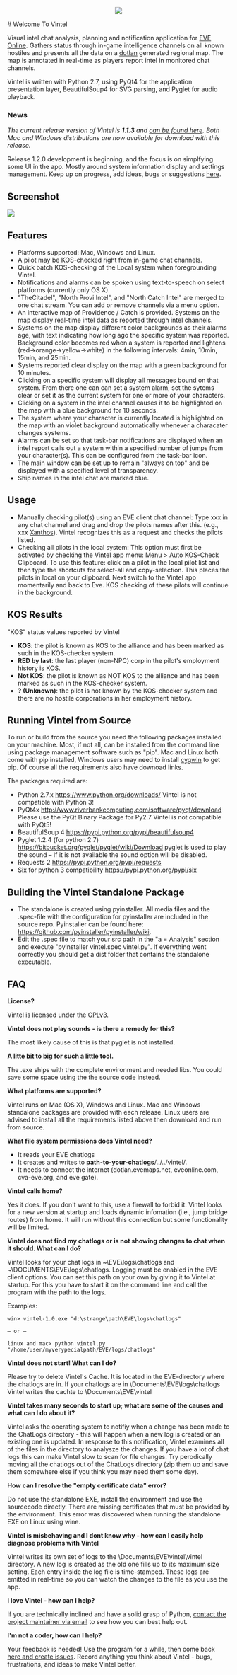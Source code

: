 
<p align="center">
  <img align="middle" src="src/vi/ui/res/logo.png">
</p>
# Welcome To Vintel

Visual intel chat analysis, planning and notification application for [EVE Online](http://www.eveonline.com). Gathers status through in-game intelligence channels on all known hostiles and presents all the data on a [dotlan](http://evemaps.dotlan.net/map/Cache#npc24) generated regional map. The map is annotated in real-time as players report intel in monitored chat channels.

Vintel is written with Python 2.7, using PyQt4 for the application presentation layer, BeautifulSoup4 for SVG parsing, and Pyglet for audio playback.

### News
_The current release version of Vintel is **1.1.3** and [can be found here](https://github.com/Xanthos-Eve/vintel/releases/tag/1.1.3). Both Mac and Windows distributions are now available for download with this release._

Release 1.2.0 development is beginning, and the focus is on simplfying some UI in the app. Mostly around system information display and settings management. Keep up on progress, add ideas, bugs or suggestions [here](https://github.com/Xanthos-Eve/vintel/issues).

## Screenshot

![](https://github.com/Xanthos-Eve/vintel/blob/master/src/docs/screenshot.png)

## Features

 - Platforms supported: Mac, Windows and Linux.
 - A pilot may be KOS-checked right from in-game chat channels.
 - Quick batch KOS-checking of the Local system when foregrounding Vintel.
 - Notifications and alarms can be spoken using text-to-speech on select platforms (currently only OS X).
 - "TheCitadel", "North Provi Intel", and "North Catch Intel" are merged to one chat stream. You can add or remove channels via a menu option.
 - An interactive map of Providence / Catch is provided. Systems on the map display real-time intel data as reported through intel channels.
 - Systems on the map display different color backgrounds as their alarms age, with text indicating how long ago the specific system was reported. Background color becomes red when a system is reported and lightens (red->orange->yellow->white) in the following intervals: 4min, 10min, 15min, and 25min.
 - Systems reported clear display on the map with a green background for 10 minutes.
 - Clicking on a specific system will display all messages bound on that system. From there one can can set a system alarm, set the sytems clear or set it as the current system for one or more of your characters.
 - Clicking on a system in the intel channel causes it to be highlighted on the map with a blue background for 10 seconds.
 - The system where your character is currently located is highlighted on the map with an violet background automatically whenever a characater changes systems.
 - Alarms can be set so that task-bar notifications are displayed when an intel report calls out a system within a specified number of jumps from your character(s). This can be configured from the task-bar icon.
 - The main window can be set up to remain "always on top" and be displayed with a specified level of transparency.
 - Ship names in the intel chat are marked blue.

## Usage

 - Manually checking pilot(s) using an EVE client chat channel:
 Type xxx in any chat channel and drag and drop the pilots names after this. (e.g., xxx [Xanthos](http://image.eveonline.com/Character/183452271_256.jpg)). Vintel recognizes this as a request and checks the pilots listed.
 - Checking all pilots in the local system:
This option must first be activated by checking the Vintel app menu: Menu > Auto KOS-Check Clipboard.
To use this feature: click on a pilot in the local pilot list and then type the shortcuts for select-all and copy-selection. This places the pilots in local on your clipboard. Next switch to the Vintel app momentarily and back to Eve. KOS checking of these pilots will continue in the background.


## KOS Results

"KOS" status values reported by Vintel

 - **KOS**: the pilot is known as KOS to the alliance and has been marked as such in the KOS-checker system.
 - **RED by last**: the last player (non-NPC) corp in the pilot's employment history is KOS.
 - **Not KOS**: the pilot is known as NOT KOS to the alliance and has been marked as such in the KOS-checker system.
 - **? (Unknown)**: the pilot is not known by the KOS-checker system and there are no hostile corporations in her employment history.


## Running Vintel from Source

To run or build from the source you need the following packages installed on your machine. Most, if not all, can be installed from the command line using package management software such as "pip". Mac and Linux both come with pip installed, Windows users may need to install [cygwin](https://www.cygwin.com) to get pip. Of course all the requirements also have downoad links.

The packages required are:
- Python 2.7.x
https://www.python.org/downloads/
Vintel is not compatible with Python 3!
- PyQt4x
http://www.riverbankcomputing.com/software/pyqt/download
Please use the PyQt Binary Package for Py2.7
Vintel is not compatible with PyQt5!
- BeautifulSoup 4
https://pypi.python.org/pypi/beautifulsoup4
- Pyglet 1.2.4 (for python 2.7)
https://bitbucket.org/pyglet/pyglet/wiki/Download
pyglet is used to play the sound – If it is not available the sound option will be disabled.
- Requests 2
https://pypi.python.org/pypi/requests
- Six for python 3 compatibility https://pypi.python.org/pypi/six

## Building the Vintel Standalone Package

 - The standalone is created using pyinstaller. All media files and the .spec-file with the configuration for pyinstaller are included in the source repo. Pyinstaller can be found here: https://github.com/pyinstaller/pyinstaller/wiki.
 - Edit the .spec file to match your src path in the "a = Analysis" section and execute "pyinstaller vintel.spec vintel.py". If everything went correctly you should get a dist folder that contains the standalone executable.

## FAQ

**License?**

Vintel is licensed under the [GPLv3](http://www.gnu.org/licenses/gpl-3.0.html).

**Vintel does not play sounds - is there a remedy for this?**

The most likely cause of this is that pyglet is not installed.

**A litte bit to big for such a little tool.**

The .exe ships with the complete environment and needed libs. You could save some space using the the source code instead.

**What platforms are supported?**

Vintel runs on Mac (OS X), Windows and Linux. Mac and Windows standalone packages are provided with each release. Linux users are advised to install all the requirements listed above then download and run from source.

**What file system permissions does Vintel need?**

- It reads your EVE chatlogs
- It creates and writes to **path-to-your-chatlogs**/../../vintel/.
- It needs to connect the internet (dotlan.evemaps.net, eveonline.com, cva-eve.org, and eve gate).

**Vintel calls home?**

Yes it does. If you don't want to this, use a firewall to forbid it.
Vintel looks for a new version at startup and loads dynamic infomation (i.e., jump bridge routes) from home. It will run without this connection but some functionality will be limited.

**Vintel does not find my chatlogs or is not showing changes to chat when it should. What can I do?**

Vintel looks for your chat logs in ~\EVE\logs\chatlogs and ~\DOCUMENTS\EVE\logs\chatlogs. Logging must be enabled in the EVE client options. You can set this path on your own by giving it to Vintel at startup. For this you have to start it on the command line and call the program with the path to the logs.

Examples:

`win> vintel-1.0.exe "d:\strange\path\EVE\logs\chatlogs"`

    – or –

`linux and mac> python vintel.py "/home/user/myverypecialpath/EVE/logs/chatlogs"`

**Vintel does not start! What can I do?**

Please try to delete Vintel's Cache. It is located in the EVE-directory where the chatlogs are in. If your chatlogs are in \Documents\EVE\logs\chatlogs Vintel writes the cachte to \Documents\EVE\vintel

**Vintel takes many seconds to start up; what are some of the causes and what can I do about it?**

Vintel asks the operating system to notifiy when a change has been made to the ChatLogs directory - this will happen when a new log is created or an existing one is updated. In response to this notification, Vintel examines all of the files in the directory to analysze the changes. If you have a lot of chat logs this can make Vintel slow to scan for file changes. Try perodically moving all the chatlogs out of the ChatLogs directory (zip them up and save them somewhere else if you think you may need them some day).

**How can I resolve the "empty certificate data" error?**

Do not use the standalone EXE, install the environment and use the sourcecode directly. There are missing certificates that must be provided by the environment. This error was discovered when running the standalone EXE on Linux using wine.

**Vintel is misbehaving and I dont know why - how can I easily help diagnose problems with Vintel**

Vintel writes its own set of logs to the \Documents\EVE\vintel\vintel directory. A new log is created as the old one fills up to its maximum size setting. Each entry inside the log file is time-stamped. These logs are emitted in real-time so you can watch the changes to the file as you use the app.

**I love Vintel - how can I help?**

If you are technically inclined and have a solid grasp of Python, [contact the project maintainer via email](mailto:xanthos.eve@gmail.com) to see how you can best help out.

**I'm not a coder, how can I help?**

Your feedback is needed! Use the program for a while, then come back [here and create issues](https://github.com/Xanthos-Eve/vintel/issues). Record anything you think about Vintel - bugs, frustrations, and ideas to make Vintel better.

